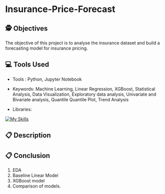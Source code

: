 # Insurance-Price-Forecast

## 🕵️ Objectives
The objective of this project is to analyse the insurance dataset and build a forecasting model for insurance pricing. 

## 💻 Tools Used

* Tools : Python, Jupyter Notebook
  
* Keywords: Machine Learning, Linear Regression, XGBoost, Statistical Analysis, Data Visualization, Exploratory data analysis, Univariate and Bivariate analysis, Quantile Quantile Plot, Trend Analysis
  
* Libraries:
<!--   [![My Skills](https://skillicons.dev/icons?i=sklearn,&theme=light)](https://skillicons.dev)
-->
  [![My Skills](https://skillicons.dev/icons?i=sklearn)](https://skillicons.dev)


## 📋 Description 

## 📋 Conclusion
1. EDA
2. Baseline Linear Model
3. XGBoost model
4. Comparison of models.
